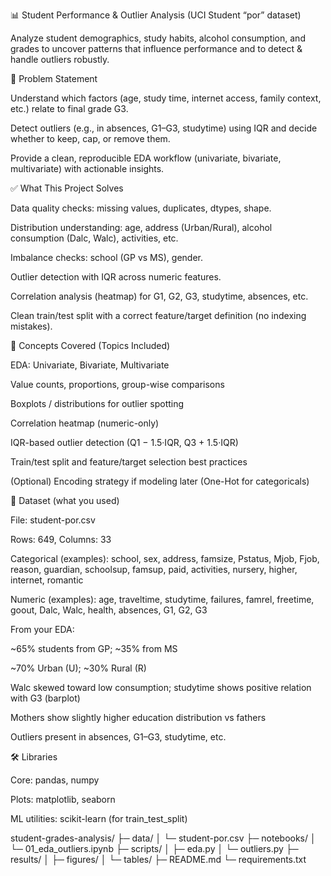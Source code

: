 📊 Student Performance & Outlier Analysis (UCI Student “por” dataset)

Analyze student demographics, study habits, alcohol consumption, and grades to uncover patterns that influence performance and to detect & handle outliers robustly.

🎯 Problem Statement

Understand which factors (age, study time, internet access, family context, etc.) relate to final grade G3.

Detect outliers (e.g., in absences, G1–G3, studytime) using IQR and decide whether to keep, cap, or remove them.

Provide a clean, reproducible EDA workflow (univariate, bivariate, multivariate) with actionable insights.

✅ What This Project Solves

Data quality checks: missing values, duplicates, dtypes, shape.

Distribution understanding: age, address (Urban/Rural), alcohol consumption (Dalc, Walc), activities, etc.

Imbalance checks: school (GP vs MS), gender.

Outlier detection with IQR across numeric features.

Correlation analysis (heatmap) for G1, G2, G3, studytime, absences, etc.

Clean train/test split with a correct feature/target definition (no indexing mistakes).

🧠 Concepts Covered (Topics Included)

EDA: Univariate, Bivariate, Multivariate

Value counts, proportions, group-wise comparisons

Boxplots / distributions for outlier spotting

Correlation heatmap (numeric-only)

IQR-based outlier detection (Q1 − 1.5·IQR, Q3 + 1.5·IQR)

Train/test split and feature/target selection best practices

(Optional) Encoding strategy if modeling later (One-Hot for categoricals)

📂 Dataset (what you used)

File: student-por.csv

Rows: 649, Columns: 33

Categorical (examples): school, sex, address, famsize, Pstatus, Mjob, Fjob, reason, guardian, schoolsup, famsup, paid, activities, nursery, higher, internet, romantic

Numeric (examples): age, traveltime, studytime, failures, famrel, freetime, goout, Dalc, Walc, health, absences, G1, G2, G3

From your EDA:

~65% students from GP; ~35% from MS

~70% Urban (U); ~30% Rural (R)

Walc skewed toward low consumption; studytime shows positive relation with G3 (barplot)

Mothers show slightly higher education distribution vs fathers

Outliers present in absences, G1–G3, studytime, etc.

🛠 Libraries

Core: pandas, numpy

Plots: matplotlib, seaborn

ML utilities: scikit-learn (for train_test_split)








student-grades-analysis/
├─ data/
│  └─ student-por.csv
├─ notebooks/
│  └─ 01_eda_outliers.ipynb
├─ scripts/
│  ├─ eda.py
│  └─ outliers.py
├─ results/
│  ├─ figures/
│  └─ tables/
├─ README.md
└─ requirements.txt
